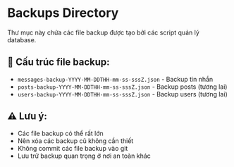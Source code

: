 # Backups Directory

Thư mục này chứa các file backup được tạo bởi các script quản lý database.

## 📁 Cấu trúc file backup:
- `messages-backup-YYYY-MM-DDTHH-mm-ss-sssZ.json` - Backup tin nhắn
- `posts-backup-YYYY-MM-DDTHH-mm-ss-sssZ.json` - Backup posts (tương lai)
- `users-backup-YYYY-MM-DDTHH-mm-ss-sssZ.json` - Backup users (tương lai)

## ⚠️ Lưu ý:
- Các file backup có thể rất lớn
- Nên xóa các backup cũ không cần thiết
- Không commit các file backup vào git
- Lưu trữ backup quan trọng ở nơi an toàn khác
